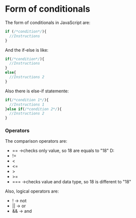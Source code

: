 # Form of conditionals
The form of conditionals in JavaScript are:
```JavaScript
if (/*condition*/){
  //Instructions
}
```
And the if-else is like:
```JavaScript
if(/*condition*/){
  //Instructions
}
else{
  //Instructions 2
}
```

Also there is else-if statemente:
```JavaScript
if(/*condition 1*/){
  //Instructions 1
}else if(/*condition 2*/){
  //Instructions 2
}
```
### Operators
The comparison operators are:
- == ->checks only value, so 18 are equals to "18" D:
- !=
- <
- <=
- \>
- \>=
- === ->checks value and data type, so 18 is different to "18"

Also, logical operators are:

* ! -> not
* || -> or
* && -> and

